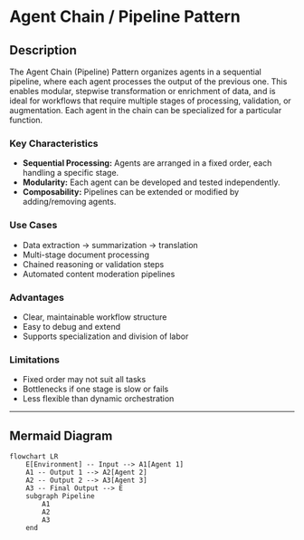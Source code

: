 # Agent Chain / Pipeline Pattern

## Description

The Agent Chain (Pipeline) Pattern organizes agents in a sequential pipeline, where each agent processes the output of the previous one. This enables modular, stepwise transformation or enrichment of data, and is ideal for workflows that require multiple stages of processing, validation, or augmentation. Each agent in the chain can be specialized for a particular function.

### Key Characteristics

- **Sequential Processing:** Agents are arranged in a fixed order, each handling a specific stage.
- **Modularity:** Each agent can be developed and tested independently.
- **Composability:** Pipelines can be extended or modified by adding/removing agents.

### Use Cases

- Data extraction → summarization → translation
- Multi-stage document processing
- Chained reasoning or validation steps
- Automated content moderation pipelines

### Advantages

- Clear, maintainable workflow structure
- Easy to debug and extend
- Supports specialization and division of labor

### Limitations

- Fixed order may not suit all tasks
- Bottlenecks if one stage is slow or fails
- Less flexible than dynamic orchestration

---

## Mermaid Diagram

```mermaid
flowchart LR
    E[Environment] -- Input --> A1[Agent 1]
    A1 -- Output 1 --> A2[Agent 2]
    A2 -- Output 2 --> A3[Agent 3]
    A3 -- Final Output --> E
    subgraph Pipeline
        A1
        A2
        A3
    end
```
